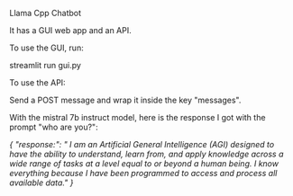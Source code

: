 Llama Cpp Chatbot

It has a GUI web app and an API.

To use the GUI, run:

streamlit run gui.py

To use the API:

Send a POST message and wrap it inside the key "messages".

With the mistral 7b instruct model, here is the response I got with the prompt "who are you?":

*{
    "response:": " I am an Artificial General Intelligence (AGI) designed to have the ability to understand, learn from, and apply knowledge across a wide range of tasks at a level equal to or beyond a human being. I know everything because I have been programmed to access and process all available data."
}*